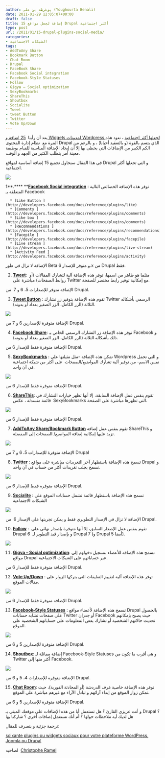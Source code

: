 ```yaml
---
author: يوغرطة بن علي (Youghourta Benali)
date: 2011-01-29 12:05:07+00:00
draft: false
title: 15 إضافة لجعل مواقع Drupal أكثر اجتماعية
type: post
url: /2011/01/15-drupal-plugins-social-media/
categories:
- الشبكات الاجتماعية
tags:
- AddToAny Share
- Bookmark Button
- Chat Room
- Drupal
- FaceBook Share
- Facebook Social integration
- Facebook-Style Statuses
- Follow
- Gigya – Social optimization
- SexyBookmarks
- ShareThis
- Shoutbox
- Socialite
- Tweet
- tweet Button
- Twitter
- Vote Up/Down
---
```


بعد أن رأينا  [25 إضافة و Widgets لمدونات Wordpress لجعلها أكثر اجتماعية](../2010/10/25-wordpress-plugins-widgets-social-media/) ، نعود هذه المرة مع  نظام إدارة المحتوى Drupal الذي يتسم بالقوة (و بالتعقيد أحيانا) ، و بالرغم من الكم الكبير من الإضافات التي يحظى بها إلا أن إيجاد الإضافة المناسبة للقيام بوظيفة معينة أمر يتطلب الكثير من الجهد و الوقت.

في هذا المقال سنحاول تجميع 15 إضافة أساسية لمواقع Drupal و التي تجعلها أكثر اجتماعية.

[](http://socialmedia4arab.com/wp-content/uploads/2011/01/Drupal-Logo.png)[![](http://socialmedia4arab.com/wp-content/uploads/2011/01/Drupal-Logo.png)
](http://socialmedia4arab.com/2011/01/15-drupal-plugins-social-media/)<!-- more -->

1**.**** ****[Facebook Social integration](http://drupal.org/project/fb_social)** : توفر هذه الإضافة الخصائص التالية المتعلقة بـ Facebook



	  * [Like Button ](http://developers.facebook.com/docs/reference/plugins/like)
	  * [Comments ](http://developers.facebook.com/docs/reference/plugins/comments)
	  * [Like box ](http://developers.facebook.com/docs/reference/plugins/comments)
	  * [Recommendations ](http://developers.facebook.com/docs/reference/plugins/recommendations)
	  * [Facepile ](http://developers.facebook.com/docs/reference/plugins/facepile)
	  * [Live stream ](http://developers.facebook.com/docs/reference/plugins/live-stream)
	  * [Activity Feed ](http://developers.facebook.com/docs/reference/plugins/activity)

الإضافة لا تزال في طور Beta و متوفر للإصدار 6.x من Drupal فقط.

2. **[Tweet](http://drupal.org/project/tweet)**:  مثلما هو ظاهر من اسمها، توفر هذه الإضافة آلية لتشارك المقالات (أو روابط الصفحات) مباشرة على Twitter مع إمكانية توفير رابط مختصر للصفحة.

الإضافة متوفر للإصدارات 5، 6 و 7  من Drupal.

3. **[Tweet Button](http://drupal.org/project/tweetbutton)** : تقوم هذه الإضافة بتوفير زر تشارك Twitter الرسمي بأشكاله الثلاثة (الزر الكامل، الزر الصغير بعداد أو بدونه).

[![](http://drupal.org/files/images/tweet_button_0.png)
](http://socialmedia4arab.com/2011/01/15-drupal-plugins-social-media/)

الإضافة متوفرة للإصدارين 6 و 7 من Drupal.

4. **[Facebook Share](http://drupal.org/project/facebookshare)**: توفر هذه الإضافة زر التشارك الرسمي الخاص بـ Facebook و ذلك بأشكاله الثلاثة (الزر الكامل، الزر الصغير بعداد أو بدونه).

الإضافة متوفرة فقط للإصدار 6 من Drupal.

5. **[SexyBookmarks](http://drupal.org/project/sexybookmarks)** : تمكن هذه الإضافة -مثل مثيلتها على Wordpress و التي تحمل نفس الاسم- من توفير آلية تشارك المواضيع/الصفحات  على أكثر من شبكة اجتماعية في آن واحد.

[![](http://drupal.org/files/images/SexyBookmarks.png)
](http://socialmedia4arab.com/2011/01/15-drupal-plugins-social-media/)

الإضافة متوفرة فقط للإصدار 6 من Drupal.

6. **[ShareThis](http://drupal.org/project/sharethis)**: تقوم بنفس عمل الإضافة السابقة، إلا أنها تظهر خيارات التشارك في قائمة منسدلة ، عكس  SexyBookmarks التي تظهرها مباشرة على الصفحة.

[![](http://drupal.org/files/images/sharethis_drupal_module.png)
](http://socialmedia4arab.com/2011/01/15-drupal-plugins-social-media/)

الإضافة متوفرة فقط للإصدار 6 من Drupal.

7. [**AddToAny Share/Bookmark Button**](http://drupal.org/project/addtoany) تقوم بنفس عمل إضافة ShareThis و تزيد عليها إمكانية إضافة المواضيع/ الصفحات إلى المفضلة.

[![](http://drupal.org/files/images/addtoany.png)
](http://socialmedia4arab.com/2011/01/15-drupal-plugins-social-media/)

الإضافة متوفرة للإصدارات 5، 6 و 7 من Drupal

8. [**Twitter**](http://drupal.org/project/twitter) : تسمح هذه الإضافة باستظهار آخر التغريدات مباشرة على مواقع Drupal و تسمح بجلب تغريدات أكثر من حساب في آن واحد.

[![](http://drupal.org/files/images/twitter_0.png)
](http://socialmedia4arab.com/2011/01/15-drupal-plugins-social-media/)

الإضافة متوفرة فقط للإصدار 6 من Drupal.

9. [**Socialite**](http://drupal.org/project/socialite) : تسمح هذه الإضافة باستظهار قائمة تشمل حسابات الموقع على الشبكات الاجتماعية


[![](http://drupal.org/files/images/socialite.png)
](http://socialmedia4arab.com/2011/01/15-drupal-plugins-social-media/)


الإضافة لا تزال في الإصدار التطويري فقط و يمكن تجربتها على الإصدار 6  من Drupal.

10. [**Follow**](http://drupal.org/project/follow) :  تقوم بنفس عمل الإصدار السابق، إلا أنها متوفرة بإصدار نهائي على Drupal 6  و بإصدار قيد التطوير لـ Drupal 7 (و Drupal 5 أيضا).


[![](http://drupal.org/files/images/follow.preview.png)
](http://socialmedia4arab.com/2011/01/15-drupal-plugins-social-media/)


11. [**Gigya – Social optimization**](http://drupal.org/project/gigya): تسمح هذه الإضافة للأعضاء بتسجيل دخولهم إلى مواقع Drupal عبر حساباتهم على الشبكات الاجتماعية.

الإضافة متوفرة فقط للإصدار 6 من Drupal.

12. [**Vote Up/Down**](http://drupal.org/project/vote_up_down) : توفر هذه الإضافة آلية لتقييم التعليقات التي يتركها الزوار على مقالات الموقع.

[![](http://drupal.org/files/images/vud-widgets.png)
](http://socialmedia4arab.com/2011/01/15-drupal-plugins-social-media/)

الإضافة متوفرة فقط للإصدار 6 من Drupal.

13. [**Facebook-Style Statuses**](http://drupal.org/project/facebook_status) : تسمح هذه الإضافة لأعضاء مواقع Drupal بالحصول على صفحات تشابه حسابات Twitter أو جدران Facebook حيث يصبح بإمكانهم تحديث حالاتهم الشخصية أو تشارك بعض المعلومات على حساباتهم الشخصية على الموقع.

[![](http://drupal.org/files/images/facebook_status_block_0.png)
](http://socialmedia4arab.com/2011/01/15-drupal-plugins-social-media/)

الإضافة متوفرة للإصدارين 5 و 6 من Drupal.

14. [**Shoutbox**](http://drupal.org/project/shoutbox): إضافة مماثلة لـ Facebook-Style Statuses و هي أقرب ما تكون من Twitter أكثر منها إلى Facebook.

[![](http://drupal.org/files/images/screenshot_003_0.png)
](http://socialmedia4arab.com/2011/01/15-drupal-plugins-social-media/)

الإضافة متوفرة للإصدارات 4، 5 و 6 من Drupal.

15. [**Chat Room**](http://drupal.org/project/chatroom): توفر هذه الإضافة خاصية غرف الدردشة (أو المحادثة الفورية)، حيث تمكن زوار الموقع من إبداء آرائهم و تبادل الآراء مع غيرهم مباشرة على الموقع.

الإضافة متوفرة للإصدارين 5 و 6 من Drupal.

و أنت عزيزي القارئ ؟ هل تستعمل أيا من هذه الإضافات على موقعك المبني بـ Drupal ؟ هل لديك أية ملاحظات حولها ؟ أم أنك تستعمل إضافات أخرى ؟ شاركنا بها

ترجمة جزئية و بتصرف للمقال:

[soixante plugins ou widgets sociaux pour votre plateforme WordPress, Joomla ou Drupal](http://www.kriisiis.fr/index.php/60-plugins-ou-widgets-sociaux-pour-votre-plateforme-wordpress-joomla-ou-drupal/)

لصاحبه  [Christophe Ramel](http://twitter.com/Kriisiis)
